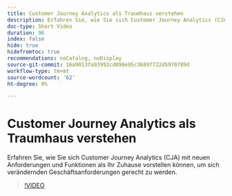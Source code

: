 ```yaml
---
title: Customer Journey Analytics als Traumhaus verstehen
description: Erfahren Sie, wie Sie sich Customer Journey Analytics (CJA) mit neuen Anforderungen und Funktionen als Ihr Zuhause vorstellen können, um sich verändernden Geschäftsanforderungen gerecht zu werden.
doc-type: Short Video
duration: 96
index: false
hide: true
hidefromtoc: true
recommendations: noCatalog, noDisplay
source-git-commit: 16a9013fa93992cd896e95c3689f722d5970789d
workflow-type: tm+mt
source-wordcount: '62'
ht-degree: 0%

---
```



# Customer Journey Analytics als Traumhaus verstehen

Erfahren Sie, wie Sie sich Customer Journey Analytics (CJA) mit neuen Anforderungen und Funktionen als Ihr Zuhause vorstellen können, um sich verändernden Geschäftsanforderungen gerecht zu werden.

<!-- 62_S113_3442460_95_understanding-customer-journey-analytics-as-your-dream-home -->
>[!VIDEO](https://video.tv.adobe.com/v/3458327/?learn=on&enablevpops=true)

